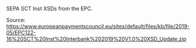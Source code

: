 SEPA SCT Inst XSDs from the EPC.

Source: https://www.europeanpaymentscouncil.eu/sites/default/files/kb/file/2019-05/EPC122-16%20SCT%20Inst%20Interbank%202019%20V1.0%20XSD_Update.zip